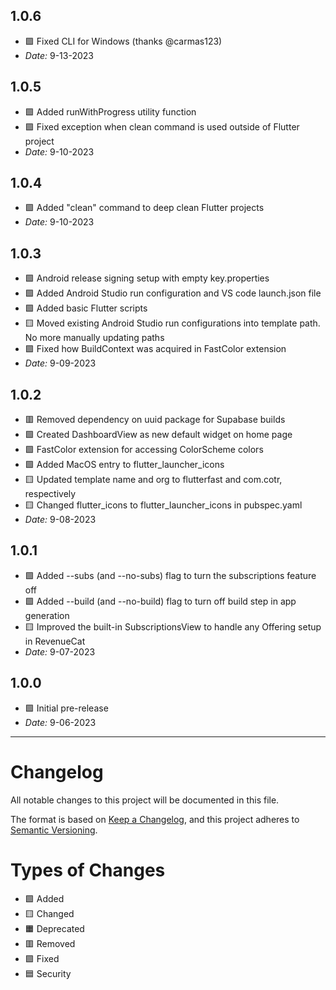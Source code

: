 ## 1.0.6
- 🟪 Fixed CLI for Windows (thanks @carmas123)
- *Date:* 9-13-2023

## 1.0.5
- 🟩 Added runWithProgress utility function
- 🟪 Fixed exception when clean command is used outside of Flutter project
- *Date:* 9-10-2023

## 1.0.4
- 🟩 Added "clean" command to deep clean Flutter projects
- *Date:* 9-10-2023

## 1.0.3
- 🟩 Android release signing setup with empty key.properties
- 🟩 Added Android Studio run configuration and VS code launch.json file
- 🟩 Added basic Flutter scripts
- 🟨 Moved existing Android Studio run configurations into template path. No more manually updating paths
- 🟪 Fixed how BuildContext was acquired in FastColor extension
- *Date:* 9-09-2023

## 1.0.2
- 🟥 Removed dependency on uuid package for Supabase builds
- 🟩 Created DashboardView as new default widget on home page
- 🟩 FastColor extension for accessing ColorScheme colors
- 🟩 Added MacOS entry to flutter_launcher_icons
- 🟨 Updated template name and org to flutterfast and com.cotr, respectively
- 🟨 Changed flutter_icons to flutter_launcher_icons in pubspec.yaml
- *Date:* 9-08-2023

## 1.0.1
- 🟩 Added --subs (and --no-subs) flag to turn the subscriptions feature off
- 🟩 Added --build (and --no-build) flag to turn off build step in app generation
- 🟨 Improved the built-in SubscriptionsView to handle any Offering setup in RevenueCat
- *Date:* 9-07-2023

## 1.0.0
- 🟩 Initial pre-release
- *Date:* 9-06-2023

---

# Changelog

All notable changes to this project will be documented in this file.

The format is based on [Keep a Changelog](https://keepachangelog.com/en/1.0.0/),
and this project adheres to [Semantic Versioning](https://semver.org/spec/v2.0.0.html).

# Types of Changes
- 🟩 Added
- 🟨 Changed
- 🟧 Deprecated
- 🟥 Removed
- 🟪 Fixed
- 🟦 Security